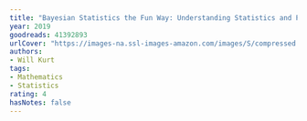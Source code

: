 ```yaml
---
title: "Bayesian Statistics the Fun Way: Understanding Statistics and Probability with Star Wars, LEGO, and Rubber Ducks"
year: 2019
goodreads: 41392893
urlCover: "https://images-na.ssl-images-amazon.com/images/S/compressed.photo.goodreads.com/books/1562027644i/41392893.jpg"
authors:
- Will Kurt
tags:
- Mathematics
- Statistics
rating: 4
hasNotes: false
---
```

